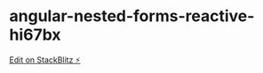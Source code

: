 # angular-nested-forms-reactive-hi67bx

[Edit on StackBlitz ⚡️](https://stackblitz.com/edit/angular-nested-forms-reactive-hi67bx)